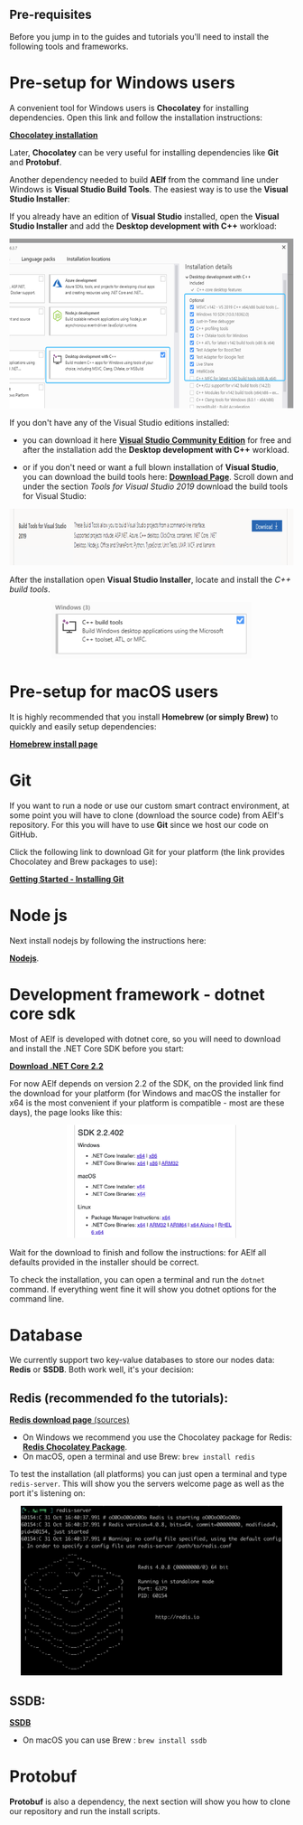 
## Pre-requisites 

Before you jump in to the guides and tutorials you'll need to install the following tools and frameworks.

# Pre-setup for Windows users

A convenient tool for Windows users is **Chocolatey** for installing dependencies. Open this link and follow the installation instructions:

[**Chocolatey installation**](https://chocolatey.org/install)

Later, **Chocolatey** can be very useful for installing dependencies like **Git** and **Protobuf**.

Another dependency needed to build **AElf** from the command line under Windows is **Visual Studio Build Tools**. The easiest way is to use the **Visual Studio Installer**: 

If you already have an edition of **Visual Studio** installed, open the **Visual Studio Installer** and add the **Desktop development with C++** workload:

<p align="center">
    <img src="vs-cpp-dep.png" height="300">
</p>

If you don't have any of the Visual Studio editions installed:

- you can download it here [**Visual Studio Community Edition**](https://visualstudio.microsoft.com/fr/downloads/?rr=https%3A%2F%2Fwww.google.com%2F) for free and after the installation add the **Desktop development with C++** workload.

- or if you don't need or want a full blown installation of **Visual Studio**, you can download the build tools here: [**Download Page**](https://visualstudio.microsoft.com/downloads/#other). Scroll down and under the section *Tools for Visual Studio 2019* download the build tools for Visual Studio:

<p align="center">
    <img src="build-tools.png" height="100" width="600">
</p>

 After the installation open **Visual Studio Installer**, locate and install the *C++ build tools*.

 <p align="center">
    <img src="build-tools-2.png" height="100">
</p>

# Pre-setup for macOS users

It is highly recommended that you install **Homebrew (or simply Brew)** to quickly and easily setup dependencies:

[**Homebrew install page**](https://brew.sh/)

# Git

If you want to run a node or use our custom smart contract environment, at some point you will have to clone (download the source code) from AElf's repository. For this you will have to use **Git** since we host our code on GitHub.

Click the following link to download Git for your platform (the link provides Chocolatey and Brew packages to use):

[**Getting Started - Installing Git**](https://git-scm.com/book/en/v2/Getting-Started-Installing-Git)

# Node js

Next install nodejs by following the instructions here:

[**Nodejs**](https://nodejs.org/en/download/).

# Development framework - dotnet core sdk

Most of AElf is developed with dotnet core, so you will need to download and install the .NET Core SDK before you start:

[**Download .NET Core 2.2**](https://dotnet.microsoft.com/download/dotnet-core/2.2)

For now AElf depends on version 2.2 of the SDK, on the provided link find the download for your platform (for Windows and macOS the installer for x64 is the most convenient if your platform is compatible - most are these days), the page looks like this: 

<p align="center">
    <img src="dotnet-sdk-dl-link.png" height="200">
</p>

Wait for the download to finish and follow the instructions: for AElf all defaults provided in the installer should be correct.

To check the installation, you can open a terminal and run the ``dotnet`` command. If everything went fine it will show you dotnet options for the command line.

# Database

We currently support two key-value databases to store our nodes data: **Redis** or **SSDB**. Both work well, it's your decision:

## Redis (recommended fo the tutorials): 

[**Redis download page** (sources)](https://redis.io/)

- On Windows we recommend you use the Chocolatey package for Redis: [**Redis Chocolatey Package**](https://chocolatey.org/packages/redis-64#dependencies).
- On macOS, open a terminal and use Brew:  ```brew install redis```


To test the installation (all platforms) you can just open a terminal and type ```redis-server```. This will show you the servers welcome page as well as the port it's listening on:

<p align="center">
    <img src="redis.png" height="300">
</p>

## SSDB: 

[**SSDB**](http://ssdb.io/?lang=en) 

- On macOS you can use Brew : ```brew install ssdb```

# Protobuf

**Protobuf** is also a dependency, the next section will show you how to clone our repository and run the install scripts.


